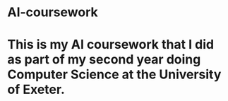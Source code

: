# AI-coursework

# This is my AI coursework that I did as part of my second year doing Computer Science at the University of Exeter. 
